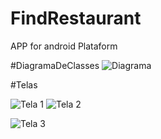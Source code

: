 # FindRestaurant
APP for android Plataform

#DiagramaDeClasses
![Diagrama](https://github.com/Cesargardellim/FindRestaurant/DiagramaDeClasses.jpeg)

#Telas

![Tela 1](https://github.com/Cesargardellim/FindRestaurant/1.jpeg)
![Tela 2](https://github.com/Cesargardellim/FindRestaurant/2.jpeg)

![Tela 3](https://github.com/Cesargardellim/FindRestaurant/3.jpeg)